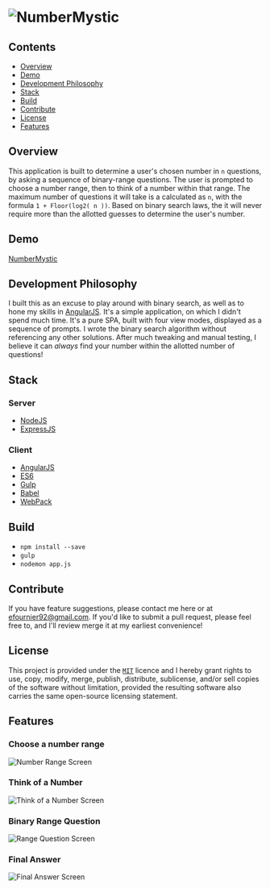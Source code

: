 # ![NumberMystic](https://raw.githubusercontent.com/efournier92/numberMystic/master/public/img/logo/NumberMystic_Logo.png)

## Contents
- [Overview](#overview)
- [Demo](#demo)
- [Development Philosophy](#development-philosophy)
- [Stack](#stack)
- [Build](#build)
- [Contribute](#contribute)
- [License](#license)
- [Features](#features)

## Overview
This application is built to determine a user's chosen number in `n` questions, by asking a sequence of binary-range questions. The user is prompted to choose a number range, then to think of a number within that range. The maximum number of questions it will take is a calculated as `n`, with the formula `1 + Floor(log2( n ))`. Based on binary search laws, the it will never require more than the allotted guesses to determine the user's number.

## Demo
[NumberMystic](http://numbermystic.herokuapp.com/#/)

## Development Philosophy
I built this as an excuse to play around with binary search, as well as to hone my skills in [AngularJS](https://angularjs.org/). It's a simple application, on which I didn't spend much time. It's a pure SPA, built with four view modes, displayed as a sequence of prompts. I wrote the binary search algorithm without referencing any other solutions. After much tweaking and manual testing, I believe it can _always_ find your number within the allotted number of questions!

## Stack

### Server
- [NodeJS](https://nodejs.org/)
- [ExpressJS](https://expressjs.com/)

### Client
- [AngularJS](https://angularjs.org/)
- [ES6](https://es6.io/)
- [Gulp](https://gulpjs.com/)
- [Babel](https://babeljs.io/)
- [WebPack](https://webpack.js.org/)

## Build
- `npm install --save`
- `gulp`
- `nodemon app.js`

## Contribute
If you have feature suggestions, please contact me here or at efournier92@gmail.com. If you'd like to submit a pull request, please feel free to, and I'll review merge it at my earliest convenience!

## License
This project is provided under the [`MIT`](https://opensource.org/licenses/MIT) licence and I hereby grant rights to use, copy, modify, merge, publish, distribute, sublicense, and/or sell copies of the software without limitation, provided the resulting software also carries the same open-source licensing statement.

## Features

### Choose a number range
![Number Range Screen](https://raw.githubusercontent.com/efournier92/numberMystic/master/public/img/screenshots/01_NumberRange.png)

### Think of a Number
![Think of a Number Screen](https://raw.githubusercontent.com/efournier92/numberMystic/master/public/img/screenshots/02_ThinkOfANumber.png)

### Binary Range Question
![Range Question Screen](https://raw.githubusercontent.com/efournier92/numberMystic/master/public/img/screenshots/03_RangeQuestion.png)

### Final Answer
![Final Answer Screen](https://raw.githubusercontent.com/efournier92/numberMystic/master/public/img/screenshots/04_Answer.png)

